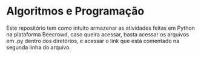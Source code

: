 # Algoritmos e Programação

Este repositório tem como intuito armazenar as atividades feitas em Python na plataforma Beecrowd, caso queira acessar, basta acessar os arquivos em .py dentro dos diretórios, e acessar o link que está comentado na segunda linha do arquivo.
